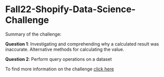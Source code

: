 # Fall22-Shopify-Data-Science-Challenge

Summary of the challenge:

**Question 1**: Investigating and comprehending why a calculated result was inaccurate. Alternative methods for calculating the value.

**Question 2**: Perform query operations on a dataset

To find more information on the challenge [click here](https://docs.google.com/document/d/1JxYz-VZHIctOQcw1PIUvCuYouxDWnew5yzBhluVwbso/edit#)
